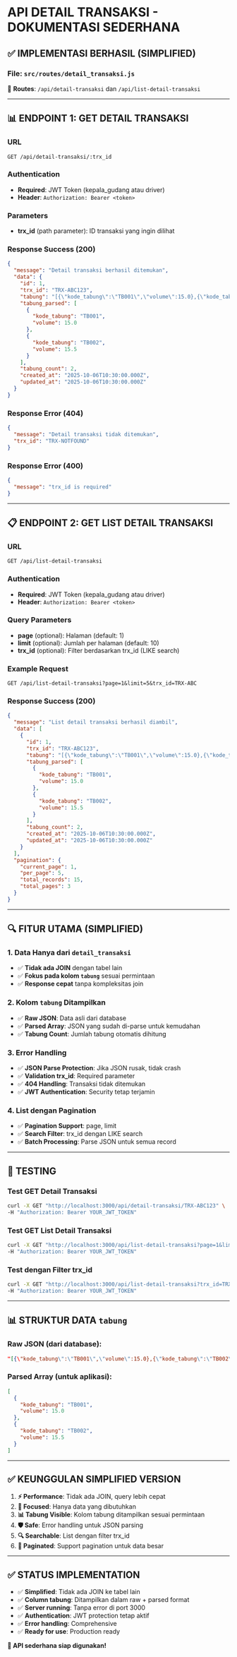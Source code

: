 # API DETAIL TRANSAKSI - DOKUMENTASI SEDERHANA

## ✅ IMPLEMENTASI BERHASIL (SIMPLIFIED)

### File: `src/routes/detail_transaksi.js`
🔗 **Routes**: `/api/detail-transaksi` dan `/api/list-detail-transaksi`

---

## 📊 ENDPOINT 1: GET DETAIL TRANSAKSI

### URL
```
GET /api/detail-transaksi/:trx_id
```

### Authentication
- **Required**: JWT Token (kepala_gudang atau driver)
- **Header**: `Authorization: Bearer <token>`

### Parameters
- **trx_id** (path parameter): ID transaksi yang ingin dilihat

### Response Success (200)
```json
{
  "message": "Detail transaksi berhasil ditemukan",
  "data": {
    "id": 1,
    "trx_id": "TRX-ABC123",
    "tabung": "[{\"kode_tabung\":\"TB001\",\"volume\":15.0},{\"kode_tabung\":\"TB002\",\"volume\":15.5}]",
    "tabung_parsed": [
      {
        "kode_tabung": "TB001",
        "volume": 15.0
      },
      {
        "kode_tabung": "TB002", 
        "volume": 15.5
      }
    ],
    "tabung_count": 2,
    "created_at": "2025-10-06T10:30:00.000Z",
    "updated_at": "2025-10-06T10:30:00.000Z"
  }
}
```

### Response Error (404)
```json
{
  "message": "Detail transaksi tidak ditemukan",
  "trx_id": "TRX-NOTFOUND"
}
```

### Response Error (400)
```json
{
  "message": "trx_id is required"
}
```

---

## 📋 ENDPOINT 2: GET LIST DETAIL TRANSAKSI

### URL
```
GET /api/list-detail-transaksi
```

### Authentication
- **Required**: JWT Token (kepala_gudang atau driver)
- **Header**: `Authorization: Bearer <token>`

### Query Parameters
- **page** (optional): Halaman (default: 1)
- **limit** (optional): Jumlah per halaman (default: 10)
- **trx_id** (optional): Filter berdasarkan trx_id (LIKE search)

### Example Request
```
GET /api/list-detail-transaksi?page=1&limit=5&trx_id=TRX-ABC
```

### Response Success (200)
```json
{
  "message": "List detail transaksi berhasil diambil",
  "data": [
    {
      "id": 1,
      "trx_id": "TRX-ABC123",
      "tabung": "[{\"kode_tabung\":\"TB001\",\"volume\":15.0},{\"kode_tabung\":\"TB002\",\"volume\":15.5}]",
      "tabung_parsed": [
        {
          "kode_tabung": "TB001",
          "volume": 15.0
        },
        {
          "kode_tabung": "TB002",
          "volume": 15.5
        }
      ],
      "tabung_count": 2,
      "created_at": "2025-10-06T10:30:00.000Z",
      "updated_at": "2025-10-06T10:30:00.000Z"
    }
  ],
  "pagination": {
    "current_page": 1,
    "per_page": 5,
    "total_records": 15,
    "total_pages": 3
  }
}
```

---

## 🔍 FITUR UTAMA (SIMPLIFIED)

### 1. Data Hanya dari `detail_transaksi`
- ✅ **Tidak ada JOIN** dengan tabel lain
- ✅ **Fokus pada kolom `tabung`** sesuai permintaan
- ✅ **Response cepat** tanpa kompleksitas join

### 2. Kolom `tabung` Ditampilkan
- ✅ **Raw JSON**: Data asli dari database
- ✅ **Parsed Array**: JSON yang sudah di-parse untuk kemudahan
- ✅ **Tabung Count**: Jumlah tabung otomatis dihitung

### 3. Error Handling
- ✅ **JSON Parse Protection**: Jika JSON rusak, tidak crash
- ✅ **Validation trx_id**: Required parameter
- ✅ **404 Handling**: Transaksi tidak ditemukan
- ✅ **JWT Authentication**: Security tetap terjamin

### 4. List dengan Pagination
- ✅ **Pagination Support**: page, limit
- ✅ **Search Filter**: trx_id dengan LIKE search
- ✅ **Batch Processing**: Parse JSON untuk semua record

---

## 🧪 TESTING

### Test GET Detail Transaksi
```bash
curl -X GET "http://localhost:3000/api/detail-transaksi/TRX-ABC123" \
-H "Authorization: Bearer YOUR_JWT_TOKEN"
```

### Test GET List Detail Transaksi
```bash
curl -X GET "http://localhost:3000/api/list-detail-transaksi?page=1&limit=10" \
-H "Authorization: Bearer YOUR_JWT_TOKEN"
```

### Test dengan Filter trx_id
```bash
curl -X GET "http://localhost:3000/api/list-detail-transaksi?trx_id=TRX-ABC" \
-H "Authorization: Bearer YOUR_JWT_TOKEN"
```

---

## 📊 STRUKTUR DATA `tabung`

### Raw JSON (dari database):
```json
"[{\"kode_tabung\":\"TB001\",\"volume\":15.0},{\"kode_tabung\":\"TB002\",\"volume\":15.5}]"
```

### Parsed Array (untuk aplikasi):
```json
[
  {
    "kode_tabung": "TB001", 
    "volume": 15.0
  },
  {
    "kode_tabung": "TB002",
    "volume": 15.5
  }
]
```

---

## ✅ KEUNGGULAN SIMPLIFIED VERSION

1. **⚡ Performance**: Tidak ada JOIN, query lebih cepat
2. **🎯 Focused**: Hanya data yang dibutuhkan
3. **📊 Tabung Visible**: Kolom tabung ditampilkan sesuai permintaan
4. **🛡️ Safe**: Error handling untuk JSON parsing
5. **🔍 Searchable**: List dengan filter trx_id
6. **📄 Paginated**: Support pagination untuk data besar

---

## ✅ STATUS IMPLEMENTATION

- ✅ **Simplified**: Tidak ada JOIN ke tabel lain
- ✅ **Column tabung**: Ditampilkan dalam raw + parsed format
- ✅ **Server running**: Tanpa error di port 3000
- ✅ **Authentication**: JWT protection tetap aktif
- ✅ **Error handling**: Comprehensive
- ✅ **Ready for use**: Production ready

**🚀 API sederhana siap digunakan!**